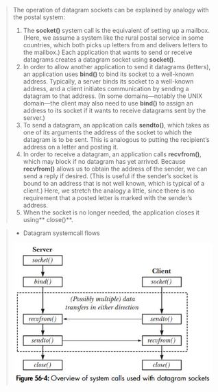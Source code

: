 
> The operation of datagram sockets can be explained by analogy with the postal system:
> 
> 1. The **socket()** system call is the equivalent of setting up a mailbox. (Here, we assume a system like the rural postal service in some countries, which both picks up letters from and delivers letters to the mailbox.) Each application that wants to send or receive datagrams creates a datagram socket using **socket()**.
> 2. In order to allow another application to send it datagrams (letters), an application uses **bind()** to bind its socket to a well-known address. Typically, a server binds its socket to a well-known address, and a client initiates communication by sending a datagram to that address. (In some domains—notably the UNIX domain—the client may also need to use **bind()** to assign an address to its socket if it wants to receive datagrams sent by the server.)
> 3. To send a datagram, an application calls **sendto()**, which takes as one of its arguments the address of the socket to which the datagram is to be sent. This is analogous to putting the recipient’s address on a letter and posting it.
> 4. In order to receive a datagram, an application calls **recvfrom()**, which may block
if no datagram has yet arrived. Because **recvfrom()** allows us to obtain the address of the sender, we can send a reply if desired. (This is useful if the sender’s socket is bound to an address that is not well known, which is typical of a client.) Here, we stretch the analogy a little, since there is no requirement that a posted letter is marked with the sender’s address.
> 5. When the socket is no longer needed, the application closes it using** close()**.


> - Datagram systemcall flows
> 
>![Image](_repo\UDP-socket-systemcall-flows.JPG "Datagram systemcall flows")